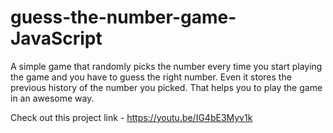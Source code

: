 # guess-the-number-game-JavaScript
A simple game that randomly picks the number every time you start playing the game and you have to guess the right number. Even it stores the previous history of the number you picked. That helps you to play the game in an awesome way.

Check out this project link - https://youtu.be/IG4bE3Myv1k
